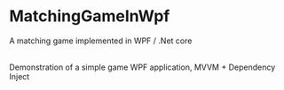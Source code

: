 # MatchingGameInWpf

A matching game implemented in WPF / .Net core

<br />
Demonstration of a simple game WPF application, MVVM + Dependency Inject
<br />

